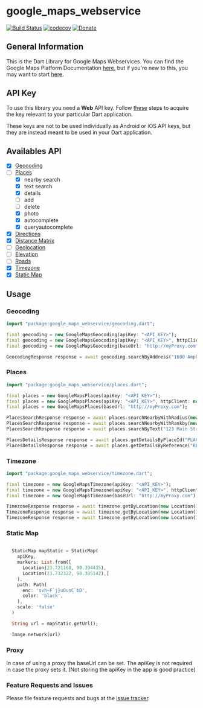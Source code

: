# google_maps_webservice

[![Build Status](https://github.com/lejard-h/google_maps_webservice/workflows/Dart/badge.svg?branch=master)](https://github.com/lejard-h/google_maps_webservice/actions?query=workflow%3ADart)
[![codecov](https://codecov.io/gh/lejard-h/google_maps_webservice/branch/master/graph/badge.svg)](https://codecov.io/gh/lejard-h/google_maps_webservice)
[![Donate](https://img.shields.io/badge/Donate-PayPal-green.svg)](https://paypal.me/HLejard?locale.x=fr_FR)

## General Information

This is the Dart Library for Google Maps Webservices.
You can find the Google Maps Platform Documentation [here](https://developers.google.com/maps/web-services), but if you're new to this, you may want to start [here](https://developers.google.com/maps/gmp-get-started).

## API Key

To use this library you need a **Web** API key. Follow [these](https://developers.google.com/places/web-service/get-api-key) steps to acquire the key relevant to your particular Dart application.

These keys are not to be used individually as Android or iOS API keys, but they are instead meant to be used in your Dart application.

## Availables API

- [x] [Geocoding](https://developers.google.com/maps/documentation/geocoding/start)
- [ ] [Places](https://developers.google.com/places/web-service/)
  - [x] nearby search
  - [x] text search
  - [x] details
  - [ ] add
  - [ ] delete
  - [x] photo
  - [x] autocomplete
  - [x] queryautocomplete
- [x] [Directions](https://developers.google.com/maps/documentation/directions/)
- [x] [Distance Matrix](https://developers.google.com/maps/documentation/distance-matrix/)
- [ ] [Geolocation](https://developers.google.com/maps/documentation/geolocation/intro)
- [ ] [Elevation](https://developers.google.com/maps/documentation/elevation/start)
- [ ] [Roads](https://developers.google.com/maps/documentation/roads/intro)
- [x] [Timezone](https://developers.google.com/maps/documentation/timezone/start)
- [x] [Static Map](https://developers.google.com/maps/documentation/maps-static/dev-guide)

## Usage

### Geocoding

```dart
import "package:google_maps_webservice/geocoding.dart";

final geocoding = new GoogleMapsGeocoding(apiKey: "<API_KEY>");
final geocoding = new GoogleMapsGeocoding(apiKey: "<API_KEY>", httpClient: new BrowserClient());
final geocoding = new GoogleMapsGeocoding(baseUrl: "http://myProxy.com");

GeocodingResponse response = await geocoding.searchByAddress("1600 Amphitheatre Parkway, Mountain View, CA");
```

### Places

```dart
import "package:google_maps_webservice/places.dart";

final places = new GoogleMapsPlaces(apiKey: "<API_KEY>");
final places = new GoogleMapsPlaces(apiKey: "<API_KEY>", httpClient: new BrowserClient());
final places = new GoogleMapsPlaces(baseUrl: "http://myProxy.com");

PlacesSearchResponse response = await places.searchNearbyWithRadius(new Location(31.0424, 42.421), 500);
PlacesSearchResponse response = await places.searchNearbyWithRankby(new Location(31.0424, 42.421), "distance");
PlacesSearchResponse response = await places.searchByText("123 Main Street");

PlacesDetailsResponse response = await places.getDetailsByPlaceId("PLACE_ID");
PlacesDetailsResponse response = await places.getDetailsByReference("REF");
```

### Timezone

```dart
import "package:google_maps_webservice/timezone.dart";

final timezone = new GoogleMapsTimezone(apiKey: "<API_KEY>");
final timezone = new GoogleMapsTimezone(apiKey: "<API_KEY>", httpClient: new BrowserClient());
final timezone = new GoogleMapsTimezone(baseUrl: "http://myProxy.com");

TimezoneResponse response = await timezone.getByLocation(new Location(31.0424, 42.421));
TimezoneResponse response = await timezone.getByLocation(new Location(31.0424, 42.421), timestamp: DateTime.utc(2019, 4, 24));
TimezoneResponse response = await timezone.getByLocation(new Location(31.0424, 42.421), timestamp: DateTime.utc(2019, 4, 24), language: 'es');
```

### Static Map

```dart

  StaticMap mapStatic = StaticMap(
    apiKey,
    markers: List.from([
      Location(23.721160, 90.394435),
      Location(23.732322, 90.385142),]
    ),
    path: Path(
      enc: 'svh~F`j}uOusC`bD',
      color: 'black',
    ),
    scale: 'false'
  )

  String url = mapStatic.getUrl();

  Image.network(url)


```

### Proxy

In case of using a proxy the baseUrl can be set.
The apiKey is not required in case the proxy sets it. (Not storing the apiKey in the app is good practice)

### Feature Requests and Issues

Please file feature requests and bugs at the [issue tracker][tracker].

[tracker]: https://github.com/lejard-h/google_maps_webservice/issues/new

